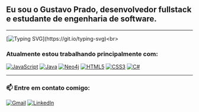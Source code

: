 ## Eu sou o **Gustavo Prado**, desenvolvedor fullstack e estudante de engenharia de software.

---
[![Typing SVG](https://readme-typing-svg.demolab.com/?lines=Bem-vindo+ao+meu+Perfil!!)](https://git.io/typing-svg)<br>
### Atualmente estou trabalhando principalmente com:
[![JavaScript](https://img.shields.io/badge/JavaScript-323330?style=for-the-badge&logo=javascript&logoColor=F7DF1E)]()
[![Java](https://img.shields.io/badge/Java-ED8B00?style=for-the-badge&logo=openjdk&logoColor=white)]()
[![Neo4j](https://img.shields.io/badge/Neo4j-008CC1?style=for-the-badge&logo=neo4j&logoColor=white)]()
[![HTML5](https://img.shields.io/badge/HTML5-E34F26?style=for-the-badge&logo=html5&logoColor=white)]()
[![CSS3](https://img.shields.io/badge/CSS3-1572B6?style=for-the-badge&logo=css3&logoColor=white)]()
[![C#](https://img.shields.io/badge/C%23-239120?style=for-the-badge&logo=csharp&logoColor=white)]()

---

### 📫 Entre em contato comigo:
[![Gmail](https://img.shields.io/badge/Gmail-D14836?style=for-the-badge&logo=gmail&logoColor=white)](mailto:gustavopradoriol@gmail.com)
[![LinkedIn](https://img.shields.io/badge/LinkedIn-0077B5?style=for-the-badge&logo=linkedin&logoColor=white)](https://www.linkedin.com/in/gustavo-prado-57506a26b/)
